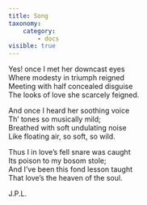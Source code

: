 ```yaml
---
title: Song
taxonomy:
    category:
        - docs
visible: true
---
```


Yes! once I met her downcast eyes  
Where modesty in triumph reigned  
Meeting with half concealed disguise  
The looks of love she scarcely feigned.  

And once I heard her soothing voice  
Th’ tones so musically mild;  
Breathed with soft undulating noise  
Like floating air, so soft, so wild.  

Thus I in love’s fell snare was caught  
Its poison to my bosom stole;  
And I’ve been this fond lesson taught  
That love’s the heaven of the soul.

J.P.L.